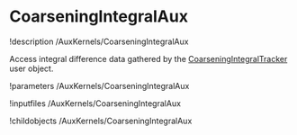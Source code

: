 # CoarseningIntegralAux
!description /AuxKernels/CoarseningIntegralAux

Access integral difference data gathered by the [CoarseningIntegralTracker](/CoarseningIntegralTracker.md)
user object.

!parameters /AuxKernels/CoarseningIntegralAux

!inputfiles /AuxKernels/CoarseningIntegralAux

!childobjects /AuxKernels/CoarseningIntegralAux
